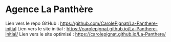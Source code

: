 # Agence La Panthère





Lien vers le repo GitHub : https://github.com/CarolePignat/La-Panthere-initial
Lien vers le site initial : https://carolepignat.github.io/La-Panthere-initial/
Lien vers le site optimisé : https://carolepignat.github.io/La-Panthere/